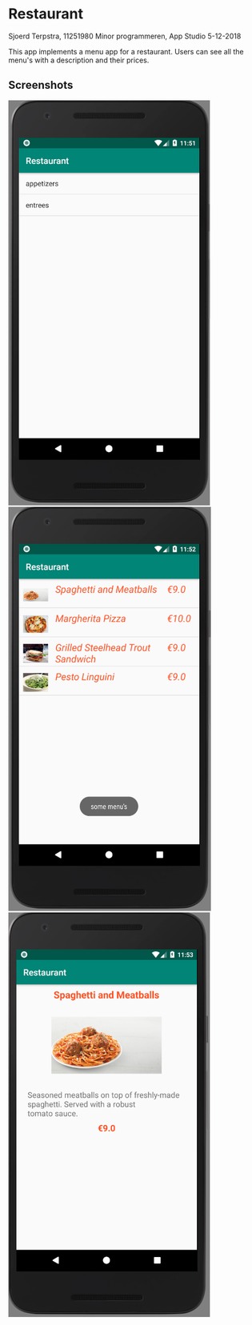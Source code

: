 # Restaurant

Sjoerd Terpstra, 11251980
Minor programmeren, App Studio
5-12-2018

This app implements a menu app for a restaurant. Users can see all the menu's with a description and their prices.

## Screenshots

![category selection screen](doc/categoryScreen.PNG)
![all menu's in a category screen](doc/menuItemsScreen.PNG)
![details of each menu](doc/menuDetailScreen.PNG)
